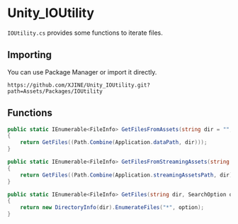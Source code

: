 # Unity_IOUtility

``IOUtility.cs`` provides some functions to iterate files.

## Importing

You can use Package Manager or import it directly.

```
https://github.com/XJINE/Unity_IOUtility.git?path=Assets/Packages/IOUtility
```

## Functions

```csharp
public static IEnumerable<FileInfo> GetFilesFromAssets(string dir = "", SearchOption option = SearchOption.AllDirectories)
{
    return GetFiles((Path.Combine(Application.dataPath, dir)));
}

public static IEnumerable<FileInfo> GetFilesFromStreamingAssets(string dir = "", SearchOption option = SearchOption.AllDirectories)
{
    return GetFiles((Path.Combine(Application.streamingAssetsPath, dir)));
}

public static IEnumerable<FileInfo> GetFiles(string dir, SearchOption option = SearchOption.AllDirectories)
{
    return new DirectoryInfo(dir).EnumerateFiles("*", option);
}
```